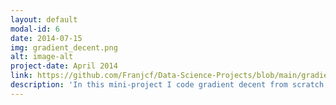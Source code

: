 ```yaml
---
layout: default
modal-id: 6
date: 2014-07-15
img: gradient_decent.png
alt: image-alt
project-date: April 2014
link: https://github.com/Franjcf/Data-Science-Projects/blob/main/gradient_decent_optimization_and_implementation/unconstrained_optimization_with_gradient_decent.ipynb
description: 'In this mini-project I code gradient decent from scratch to solve linear regression and ridge regularization problems. These particular problems were chosen because their analytical solutions are well-known. Furthermore I investigate how the gradient step size affects the rate of convergence of the underlying optimization problem. I then proceed by calculating the largest and smallest eigenvalues of the second derivative of objective function in order to set optimal step size and to find the lower bound the rate of convergence. Finally I investigate how the regularization term (lambda) affects said convergence rate.'
---
```


